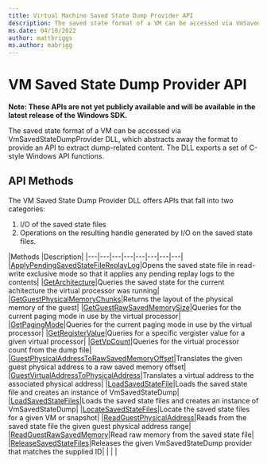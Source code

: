 ```yaml
---
title: Virtual Machine Saved State Dump Provider API
description: The saved state format of a VM can be accessed via VmSavedStateDumpProvider DLL, which abstracts away the format to provide an API to extract dump-related content from a virtual machine's saved state. The DLL exports a set of C-style Windows API functions.
ms.date: 04/18/2022
author: mattbriggs
ms.author: mabrigg
---
```


# VM Saved State Dump Provider API

**Note: These APIs are not yet publicly available and will be available in the latest release of the Windows SDK.**

The saved state format of a VM can be accessed via VmSavedStateDumpProvider DLL, which abstracts away the format to provide an API to extract dump-related content. The DLL exports a set of C-style Windows API functions.
 
## API Methods

The VM Saved State Dump Provider DLL offers APIs that fall into two categories: 
1. I/O of the saved state files
2. Operations on the resulting handle generated by I/O on the saved state files.

|Methods   |Description|
|---|---|---|---|---|---|---|---|
|[ApplyPendingSavedStateFileReplayLog](funcs/ApplyPendingSavedStateFileReplayLog.md)|Opens the saved state file in read-write exclusive mode so that it applies any pending replay logs to the contents|
|[GetArchitecture](funcs/GetArchitecture.md)|Queries the saved state for the current achitecture the virtual processor was running|
|[GetGuestPhysicalMemoryChunks](funcs/GetGuestPhysicalMemoryChunks.md)|Returns the layout of the physical memory of the guest|
|[GetGuestRawSavedMemorySize](funcs/GetGuestRawSavedMemorySize.md)|Queries for the current paging mode in use by the virtual processor|
|[GetPagingMode](funcs/GetPagingMode.md)|Queries for the current paging mode in use by the virtual processor|
|[GetRegisterValue](funcs/GetRegisterValue.md)|Queries for a specific vergister value for a given virtual processor|
|[GetVpCount](funcs/GetVpCount.md)|Queries for the virtual processor count from the dump file|
|[GuestPhysicalAddressToRawSavedMemoryOffset](funcs/GuestPhysicalAddressToRawSavedMemoryOffset.md)|Translates the given guest physical address to a raw saved memory offset|
|[GuestVirtualAddressToPhysicalAddress](funcs/GuestVirtualAddressToPhysicalAddress.md)|Translates a virtual address to the associated physical address|
|[LoadSavedStateFile](funcs/LoadSavedStateFile.md)|Loads the saved state file and creates an instance of VmSavedStateDump|
|[LoadSavedStateFiles](funcs/LoadSavedStateFiles.md)|Loads the saved state files and creates an instance of VmSavedStateDump|
|[LocateSavedStateFiles](funcs/LocateSavedStateFiles.md)|Locate the saved state files for a given VM or snapshot|
|[ReadGuestPhysicalAddress](funcs/ReadGuestPhysicalAddress.md)|Reads from the saved state file the given guest physical address range|
|[ReadGuestRawSavedMemory](funcs/ReadGuestRawSavedMemory.md)|Read raw memory from the saved state file|
|[ReleaseSavedStateFiles](funcs/ReleaseSavedStateFiles.md)|Releases the given VmSavedStateDump provider that matches the supplied ID|
|   |   |
